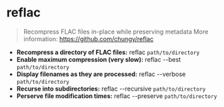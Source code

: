 # reflac
> Recompress FLAC files in-place while preserving metadata
> More information: <https://github.com/chungy/reflac>
- **Recompress a directory of FLAC files:**
reflac `path/to/directory`
- **Enable maximum compression (very slow):**
reflac --best `path/to/directory`
- **Display filenames as they are processed:**
reflac --verbose `path/to/directory`
- **Recurse into subdirectories:**
reflac --recursive `path/to/directory`
- **Perserve file modification times:**
reflac --preserve `path/to/directory`
